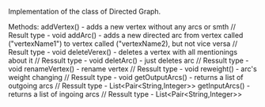 Implementation of the class of Directed Graph.

Methods:
addVertex() - adds a new vertex without any arcs or smth // Result type - void
addArc() - adds a new directed arc from vertex called ("vertexName1") to vertex called  ("vertexName2),
   but not vice versa // Result type - void
deleteVerex() - deletes a vertex with all mentionings about it // Ressult type - void
deletArc() - just deletes arc // Ressult type - void
renameVertex() - rename vertex // Ressult type - void
reweight() - arc's weight changing // Ressult type - void
getOutputArcs() - returns a list of outgoing arcs // Ressult type - List<Pair<String,Integer>>
getInputArcs() - returns a list of ingoing arcs // Ressult type - List<Pair<String,Integer>>
